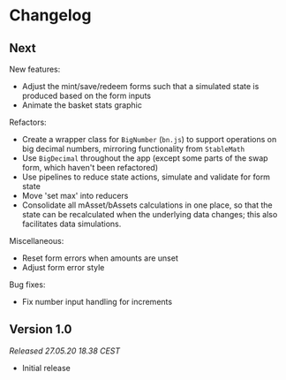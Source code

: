 # Changelog

## Next

New features:

* Adjust the mint/save/redeem forms such that a simulated state is produced based on the form inputs
* Animate the basket stats graphic

Refactors: 

* Create a wrapper class for `BigNumber` (`bn.js`) to support operations on big decimal numbers, mirroring functionality from `StableMath`
* Use `BigDecimal` throughout the app (except some parts of the swap form, which haven't been refactored)
* Use pipelines to reduce state actions, simulate and validate for form state
* Move 'set max' into reducers
* Consolidate all mAsset/bAssets calculations in one place, so that the state can be recalculated when the underlying data changes; this also facilitates data simulations.

Miscellaneous:

* Reset form errors when amounts are unset
* Adjust form error style

Bug fixes:

* Fix number input handling for increments


## Version 1.0

_Released 27.05.20 18.38 CEST_

* Initial release
